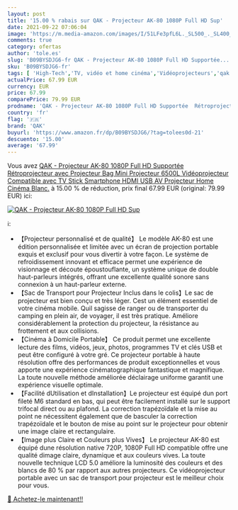 ```yaml
---
layout: post
title: '15.00 % rabais sur QAK - Projecteur AK-80 1080P Full HD Sup'
date: 2021-09-22 07:06:04
image: 'https://m.media-amazon.com/images/I/51LFe3pfL6L._SL500_._SL400_.jpg'
comments: true
category: ofertas
author: 'tole.es'
slug: 'B09BYSDJG6-fr QAK - Projecteur AK-80 1080P Full HD Supportée...'
sku: 'B09BYSDJG6-fr'
tags: [ 'High-Tech','TV, vidéo et home cinéma','Vidéoprojecteurs','qak', ]
actualPrice: 67.99 EUR
currency: EUR
price: 67.99
comparePrice: 79.99 EUR
prodname: 'QAK - Projecteur AK-80 1080P Full HD Supportée  Rétroprojecteur avec Projecteur Bag  Mini Projecteur 6500L  Vidéoprojecteur Compatible avec TV Stick Smartphone HDMI USB AV  Projecteur Home Cinéma  Blanc.'
country: 'fr'
flag: '🇫🇷'
brand: 'QAK'
buyurl: 'https://www.amazon.fr/dp/B09BYSDJG6/?tag=tolees0d-21'
descuento: '15.00'
average: '67.99'
---
```


Vous avez [QAK - Projecteur AK-80 1080P Full HD Supportée  Rétroprojecteur avec Projecteur Bag  Mini Projecteur 6500L  Vidéoprojecteur Compatible avec TV Stick Smartphone HDMI USB AV  Projecteur Home Cinéma  Blanc.](https://www.amazon.fr/dp/B09BYSDJG6/?tag=tolees0d-21)  à  15.00 % de réduction, prix final  67.99 EUR (original: 79.99 EUR) ici:

[![QAK - Projecteur AK-80 1080P Full HD Sup](https://m.media-amazon.com/images/I/51LFe3pfL6L._SL500_._SL400_.jpg)](https://www.amazon.fr/dp/B09BYSDJG6/?tag=tolees0d-21)

ℹ️:

- 【Projecteur personnalisé et de qualité】 Le modèle AK-80 est une édition personnalisée et limitée avec un écran de projection portable exquis et exclusif pour vous divertir à votre façon. Le système de refroidissement innovant et efficace permet une expérience de visionnage et découte époustouflante, un système unique de double haut-parleurs intégrés, offrant une excellente qualité sonore sans connexion à un haut-parleur externe.
- 【Sac de Transport pour Projecteur Inclus dans le colis】Le sac de projecteur est bien conçu et très léger. Cest un élément essentiel de votre cinéma mobile. Quil sagisse de ranger ou de transporter du camping en plein air, de voyager, il est très pratique. Améliore considérablement la protection du projecteur, la résistance au frottement et aux collisions.
- 【Cinéma à Domicile Portable】 Ce produit permet une excellente lecture des films, vidéos, jeux, photos, programmes TV et clés USB et peut être configuré à votre gré. Ce projecteur portable à haute résolution offre des performances de produit exceptionnelles et vous apporte une expérience cinématographique fantastique et magnifique. La toute nouvelle méthode améliorée déclairage uniforme garantit une expérience visuelle optimale.
- 【Facilité dUtilisation et dInstallation】Le projecteur est équipé dun port fileté M6 standard en bas, qui peut être facilement installé sur le support trifocal direct ou au plafond. La correction trapézoïdale et la mise au point ne nécessitent également que de basculer la correction trapézoïdale et le bouton de mise au point sur le projecteur pour obtenir une image claire et rectangulaire.
- 【Image plus Claire et Couleurs plus Vives】 Le projecteur AK-80 est équipé dune résolution native 720P, 1080P Full HD compatible offre une qualité dimage claire, dynamique et aux couleurs vives. La toute nouvelle technique LCD 5.0 améliore la luminosité des couleurs et des blancs de 80 % par rapport aux autres projecteurs. Ce vidéoprojecteur portable avec un sac de transport pour projecteur est le meilleur choix pour vous.

[🛒 Achetez-le maintenant!!](https://www.amazon.fr/dp/B09BYSDJG6/?tag=tolees0d-21)
